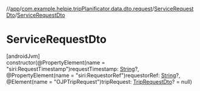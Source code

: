 //[app](../../../index.md)/[com.example.helpie.tripPlanificator.data.dto.request](../index.md)/[ServiceRequestDto](index.md)/[ServiceRequestDto](-service-request-dto.md)

# ServiceRequestDto

[androidJvm]\
constructor(@PropertyElement(name = &quot;siri:RequestTimestamp&quot;)requestTimestamp: [String](https://kotlinlang.org/api/latest/jvm/stdlib/kotlin/-string/index.html)?, @PropertyElement(name = &quot;siri:RequestorRef&quot;)requestorRef: [String](https://kotlinlang.org/api/latest/jvm/stdlib/kotlin/-string/index.html)?, @Element(name = &quot;OJPTripRequest&quot;)tripRequest: [TripRequestDto](../../com.example.helpie.tripPlanificator.data.dto.request.tr/-trip-request-dto/index.md)? = null)
